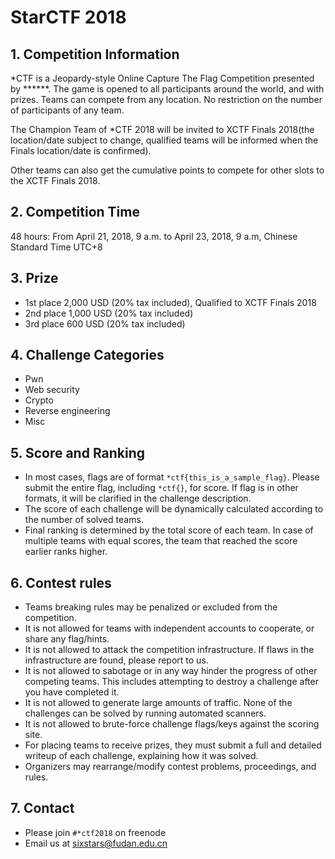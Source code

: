 # StarCTF 2018

## 1. Competition Information
*CTF is a Jeopardy-style Online Capture The Flag Competition presented by ******. The game is opened to all participants around the world, and with prizes. Teams can compete from any location. No restriction on the number of participants of any team.

The Champion Team of *CTF 2018 will be invited to XCTF Finals 2018(the location/date subject to change, qualified teams will be informed when the Finals location/date is confirmed).

Other teams can also get the cumulative points to compete for other slots to the XCTF Finals 2018.

## 2. Competition Time
48 hours: From April 21, 2018, 9 a.m. to April 23, 2018, 9 a.m, Chinese Standard Time UTC+8

## 3. Prize

* 1st place 2,000 USD (20% tax included), Qualified to XCTF Finals 2018
* 2nd place 1,000 USD (20% tax included)
* 3rd place 600 USD (20% tax included)

## 4. Challenge Categories

* Pwn
* Web security
* Crypto
* Reverse engineering
* Misc

## 5. Score and Ranking

* In most cases, flags are of format `*ctf{this_is_a_sample_flag}`. Please submit the entire flag, including `*ctf{}`, for score. If flag is in other formats, it will be clarified in the challenge description.
* The score of each challenge will be dynamically calculated according to the number of solved teams.
* Final ranking is determined by the total score of each team. In case of multiple teams with equal scores, the team that reached the score earlier ranks higher.

## 6. Contest rules

* Teams breaking rules may be penalized or excluded from the competition.
* It is not allowed for teams with independent accounts to cooperate, or share any flag/hints.
* It is not allowed to attack the competition infrastructure. If flaws in the infrastructure are found, please report to us.
* It is not allowed to sabotage or in any way hinder the progress of other competing teams. This includes attempting to destroy a challenge after you have completed it.
* It is not allowed to generate large amounts of traffic. None of the challenges can be solved by running automated scanners.
* It is not allowed to brute-force challenge flags/keys against the scoring site.
* For placing teams to receive prizes, they must submit a full and detailed writeup of each challenge, explaining how it was solved.
* Organizers may rearrange/modify contest problems, proceedings, and rules.

## 7. Contact

* Please join `#*ctf2018` on freenode
* Email us at sixstars@fudan.edu.cn
